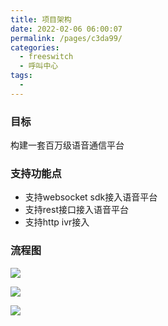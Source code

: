 ```yaml
---
title: 项目架构
date: 2022-02-06 06:00:07
permalink: /pages/c3da99/
categories:
  - freeswitch
  - 呼叫中心
tags:
  - 
---
```


### 目标

构建一套百万级语音通信平台



### 支持功能点

- 支持websocket sdk接入语音平台
- 支持rest接口接入语音平台
- 支持http ivr接入



### 流程图

![](https://cdn.jsdelivr.net/gh/dong-jianbin/drawing-bed/mall/20220206060650.png)



![](https://cdn.jsdelivr.net/gh/dong-jianbin/drawing-bed/mall/20220206060754.png)



![](https://cdn.jsdelivr.net/gh/dong-jianbin/drawing-bed/mall/20220206060838.png)

